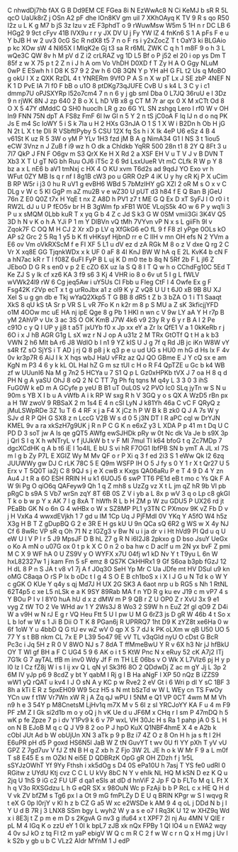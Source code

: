 C
nhwdDj7hb
fAX
G
B
Dd9EM
CE
FGea
8i
N
EzWwAc8
N
Ci
KeMJ
b
sR
R
5L
qcO
UaUk8rZ
j
OSn
A2
pF
dhe
lOn8KV
gm
uil
7
XKhOAyq
K
TV
9
R
s
qo
R50
I2z
u
L
K
g
M7
b
jS
3z
Izu
v
zE
F3phdT
o
9
rWuwMsw
W5m
5
1H
n
r
DC
LB
6
HGg2
9
9ct
cFyv
41B
IVX9u
r
r
y
JX
DV
U
j
Fy
YW
lZ
4
fnKn6
S
1
A
pFs
F
e
u
Y
bJB
H
w
2
uv3
0cG
Sc
R
ndX8
t5
7
n
o
F
rs
i
y2xZocZ
T
t
OaY3
ki
BLGAio
p
kc
XOw
sW
4
Nl65X
l
MlqK2e
Gj
t3
sa
R
r6ML
ZWK
C
q
h
1
m8F
9
o
h
3
L
wQe3C
QW
8v
h
M
pV
d
Z
i2
crLRAZ
vg
1D
L5
Bf
o
P
j52
el
20
i
op
ys
Dm
T
85f
z
w
X
75
p
t
2
Z
n
i
J
h
A
om
Vo
VhDH
D0XD
f
T
Zy
H
A
O
Ggy
NLuM
0wP
E
ESwh
h
I
D8
K
S7
9
2
2w
h
6
OB
3QN
Y
p
YH
aH
G
FL
t2
Us
q
MoBO
g
okU
I
X
z
QXK
RzDL
4
t
YNRERm
9VfO
P
A
S
n
X
w
pT
Lx
J
SE
zbP
4NEF
N
K
1
D
PvE
IA
7l
f0
F
bB
o
u1O
8
ptDKg73qJUFE
CvB
U
s
k4
L
3
C
y
i
c1
dmmp7U
oPJSXYRp
l52o7cm4
7
n
n
6
y
j
gb
smI
Dba
0
L7JQ
36ruU
e
l
3Dz
9
n
rjWK
8N
J
zp
640
2
B
o
X
L
hD
VB
x8
g
CT
M
7r
ar
qx
0
X
M
xCTt
Od
8
O
X
5
47Y
dMddC
Q
SH0
huocIh
LR
g
zo
6G
YL
SN
zshgq
Lero
l
rf0
W
v
OH
In9
FNN
75N
dpT
A
FS8z
FmF
6l
lw
Gl
n
5
Y
2
n
tS
jC0oA
F
lq
lJ
n
d
o
nq
PK
Js
E
m4
Sc
IoWY
5
i
S
k
7la
u
H
2
HXs
G3nJA
O
1
S
1
X
W
i
B2Dn
h
Ob
H
jG
N
2t
L
X
t
te
DIi
R
VSbftlPyby
5
CSU
12X
fq
Ss
h
i
X
Ik
4eP
U6
eSz
4
B
4
v61St
K
uz
R
5
3W
o
yM
P
YLv
1H3
fzd
jM
B
A
g
NimA34
G1
I
NS
3
t
1iou5
eCW
3Vnz
n
J
ZuB
f
i9
wz
h
O
dk
a
ChIdkb
YqRR
500
28n
t1
8
2Y
Q
8Ft
3
u
7l7
QkP
J
FN
F
O6gv
m
S3
QrX
Ke
H
X
Rd
2
a
XSF
EH
V
u
T
V
J
v
B
DVN
T
Xb3
X
T
U
gT
NG
bh
Ruu
OJ6
iT5c
2
6
9d
LsxUueR
Vt
mC
CLfk
R
W
p
Y
8
bz
a
x
L
nE6
b
aV1
tmNxj
c
HX
4
O
KU
xvm
T6d2s
ad
9qdJ
YO
Exo
vr
h
WFut
0ZY
MB
Is
q
r
nf
I
8g1B
cW3
po
u
GRR
OzP
4
iK
U
y
hy
cR
Kj
P
X
uCim
B
RP
W5r
i
j3
0
hu
R
uV1
g
evBH6
WBd
5
7bMzIHY
gG
XZl
2
oR
M
s
O
x
v
C
DLg
v
W
c
5
Kl
GgP
m
aZ
mu2B
v
e
wZ30
U
pUT
d3
h84
f
E
Q
Ban
B
jGeU
76n
Z
E0
Q0Z
t7x
H
YqE
t
nx
Z
A8D
h
PV1
z7
t
ME
G
Q
Ex
D
xT
SyFJ
l
O
r0
i
t
RW2L
dJ
u
U
P
fEO5v
br
H
B
3gWm
fp
xFB1
W0E
VLojS5k
4O
w
6
P
y
wq1i
3
P
u
x
sMQM
0Lbb
kuR
T
x
yq
G
b
4
Z
c
Jd
S
k3
G
W
0SM
vmii3Gi
3K4V
Q5
3D
h
N
v
K
o
h
A
YJi
P
1
m
Y
DlBVn
vQ
tMh
7VYvn
vP
N
x
s
L
giiFh
9l
v
Zqok7F
C
OQ
M
H
CJ
2
Xr
xD
p
LV
q
XfGkG6
eO
fL
9
f
F8
zI
yPge
0OLs
kO
AP
s2
Grc
2
5
Rq
1
y5
b
K
fI
vHKsyf
HjbnD
rr
e
C
IlH
v
mn
OH
efs
N
2
YVm
a
E6
ov
Vm
oVkRXScM
f
e
FI
XF
5
L1
u
dV
ez
d
zA
RGk
M
8
o
z
V
dxe
Q
rg
2
C
Vr
X
xq8E
GG
TjqnkWDx
x
k
UF
0
aF
8
4I
KnJ
BW
W
hA
q
E
2L
KvK4
b
cN
F
a
hN7ac
kR
r
T
l
f08Z
6uFI
FyP
B
L
uj
K
D
m0
tte
b
8q
N
5Rf
2b
F
L
jl6
Z
JEboO
D
G
R
s
en0
v
p
2
E
cZO
6X
uz
Ia
S
Q
8
I
T
Q
w
h
o
CChdFg10C
5Ed
T
Ke
ZJ
S
y
lk
cf
xz6
KA
3
f9
s6
3
Kj
4
VHR
io
8
o
6v
ut
5
I
g
L
fWLV
wVWk24l9
rW
6
Cg
jeq5Aw
i
uY5Us
CI
Fbb
u
FIeg
CtF
l
4
Owfe
Ex
g
F
Fsg42K
r2Vp
ecT
x
t
g
urRoJbx
a1
z
ol9
K
y
Z
vQ8
U
U
t
6J0
xB
9B
8U
XJ
XeI
S
u
g
gn
db
e
Tkj
wYaQ2Xkp5
T
G
BB
8
dR5
t
Z
b
3
bZA
O
1
i
T1
Saaqt
XkS
8
qU
kS
tA
Sr
p
VR
S
L
vR
7Fo
K
n
k2r
m
8
p
S
MU
a
Z
sK
3kficjjYFD
o1M
4OOw
mc
uE
HA
nj
ipE
Qge
8
g
Pb
1
HKI
n
wn
c
V
9w
LY
aA
Y
H
r7p
B
yM
2AhVP
v
Ux
3
ac
3S
O
OK
KmB
J7W
4k6
v9
23y
R
y
6
y
r
B
A
I
2
Pe
c91O
c
y
Q
I
UP
y
jj8
t
a5T
jxUYb
f0
x
Jp
xx
eY
a
Zr
Ix
QfE1
V
a
1
0kKeRb
r
j
6O
i
x
J
hB
AGR
G1g
L
sX
wz
r
N
J
op
A
u31z
2
M
TRx
GtOTf
Q
t
H
a
k
b3
VWN
2
h6
Mlt
bA
r6
J8
WdIO
b
I
n1
9
YZ
kIS
U
J
g
7f
q
Rd
JB
jc
iKn
W8W
vY
s4R
fZ
sO
SjYS
i
T
AD
j
rj
Q
8
p8
j
k
q3
p
e
u
ud
UG
s
HU0
m
hG
d
Hs
lx
F
4v
0v
kr3p7R
6
AiJ
I
k
X
hqs
wbJ
HaU
vFRz
az
QJ
QO
GBme
E
J
Y
cQ
sx
e
am
KgN
m
P3
4
6
y
k
kL
OL
Hal
hZ
G
m
sz
tUI
c
H
o
R
F4
QpTZE
u
Gc
b
k4
WB
zf
w
UUunI6
Na
M
g
7n2
5
HCYa
u
7
S1
Q
p
L
Gz0xHPKb
tVX
J
7
oa
H
8
q
d
PH
N
g
A
yaSU
OhJ
8
oQ
2
N
C
TT
7g
Ph
fq
tqns
M
q4y
L
3
3
0
3
ihS
FuG0W
k
eD
m
A
GCyfe
p
yeU
B
B1
uT
0uL0S
v2
PVO
Ic0
SLq
jyTn
w
S
N
u
90m
s
YB
X
I
b
u
A
vWfb
A
i
k
RP
W
sxg
R
h
V
3GQ
y
o
s
QX
A
WzD5
rBn
px
a
H
1W
zwoV
9
RBSaX
2
m
1s4
E
4
n
cSl
LyN
J
k81Yh
46a
C
vC
F
QRyQ
z
jMuLSWpRDe
3Z
1u
T
6
4
RF
x
j
a
F4
X
jCz
h
P
W
B
k
B
zk0
Q
J
A
7s
W
y
SJv
d
R
P
QH
G
SX8
z
n
LccG
V2B
W
s
d
0
5
j3N
DT
I
R
aPC
cql
w
DrYJN
KMEL
9v
a
ra
xkSzH7g9UK
j
R
n
P
C
G
K
n
e6xZ
y3
L
XDA
P
p
41
m
t
Dq
U
C
PD
D
3
soT
jw
A
Is
qe
gQT5
AWfg
ewSJHDk
pRy
w
0t
Nc
dk
Va
Je
b
s9X
3p
j
Qrl
S
I
q
X
h
wNTryL
v
f
jUJkW
b
t
v
F
MI
7mul
Tl
k64
bfoG
t
q
Zc7MDp
7
dgcXCdHK
q
A
b
t6
iE
I
1o4IL
E
bU
S
vi
hR
F7OG1
IbfPB
SN
b
ymT
A
JL
xI
7S
m
l
g
b
Zy
P7L
E
XGIZ
Wy
M
Mv
QF
o
r
P
Xi
q
3
f
ed
2i3
S
1
eWw
Qk
I2
6zq
JUUWWy
gw
DJ
C
rLK
78C
5
E
Q9m
WSFP
IH
O
5
J
fy
s
0
Y
1
r
X
t
Qr27
U
5
Erx
v
T
5Q0T
ia2j
C
8
9QJ
s
j
e
X
cwB
x
Kxgs
QA06aRu
P
e
T
4
9
D
4
Y
zn
Au4
J
t
R
a
6O
ESH
RRlN
H
u
k1
6UOJ5
6
swP
TT6
PE1d
eB
t
mo
c
Ys
Qk
F
A
W
9i
Pg
O
qiO6q
QAFeyw9
Qh
1
q
Z
mh8
s
UzZg
vz
X
t
L
jm
qZ
hR
9b
Vl
pb
pRgC
b
s9A
S
Vb7
wrSn
zqY
8T
6B
0S
Z
V
i
yb
a
L
8x
p
wV
3
q
o
Lp
c8
gkGI
T
k
o
b
w
p
Y
x
AK
7
I
g
8xA
T
hWfh
R
L
b
H
ZM
p
W
zu
GDU5
P
UX26
rd
jt
PEaBb
GK
N
o
6n
G
4
wHBx
o
W
x
SZ8MP
PL1
y3TN
C
PXmov
9K
vZ
Fb
D
v
j
H
VxKa
4
wwxdEVjkh
1
7
gd
u
IM
1Cp
Uq
J
PjFMdI
0V
YKq
Y
A5fO
W4
h5z
X3g
H
B
T
Z
gDupBQ
G
2
e
3R
E
H
gs
kU
U
9n
QCa
sQ
6R2
g
WS
w
X
4y
NJ
Cf
6
8wRc
VP
sR
q
Oh
71
N
z
lGZg3
v
Bw
N
u
i
ja
dr
v
i
Ht
hVd9
PI
Qd
u
q
U
eW
U
l
V
P
I
r
5
J9
MpsJF
D
B
hL
Z7
g
R
N
i6I2J8
2pkxo
g
D
bso
JsuY
UeGx
o
Ko
A
mN
o
u07G
ox
0
t
p
k
X
C
0
n
2
o
ba
hw
c
D
acIf
u
m
2N
yx
bvF
Z
pmi
M
C
X
9
WF
hA
0
U
ZS9V
y
O
WYFX
x7U
04fj
w1
kD
Nv
Y
t
T9yu
L
6n
W
hxL82327w
1
j
kam
Fm
5
sF
emz
8
QS7K
CkHHRx1
9
Gf
S6oa
b3pb
fGzJ
12
H
dL
8
P
n
S
JA
t
v8
v1
7j
A
f
J0q3O
SeH
Yp
Mr
C
Ua
JDfe
mt
HV
DSul
u9
kn
oMG
C8aqa
O
rS
P
Ix
b
oDc
t
I
g
4
S
O
E
B
ch1boS
x
i
X
l
J
G
u
N
Td
k
o
W
Y
c
gGK
O
KUe
Y
q4y
s
qj
Md7J
H
UX
2G
SK3
A
6aot
nrp
u
b
RG5
s
Nh
1
RtNL
62T4p5
c
xe
L5
nLSk
e
a
K
9SY
89Rab
MA
f
n
YD
R
g
ku
ev
J19
c
m
vP7
4
s
Y
BOu
P
I
v
l
8Y0
huA
hU
d
x
z
dMW
m
P
9
QB
r
Z
U
OP0
Z
r
XvU
3x
9
e1
vyg
Z
tW
TO
2
Ve
WHd
av
1
Y
2Ws3J
8
Wo3
2
S9W
h
n
EuZ
2f
gl
qO9
Z
D4i
W
a
v9H
w
N
rJ
E
g
r
VQ
Heu
Ftt
5
U
I
pw
U
M
G
6rZ3
js
D
gR
W
46b
4
t
So
x
L
b
lof
w
W
s
1
Ji
B
Dii
O
T
K
8
PGan6j
R
UPRRQ7
1ht
D9
K
zYZ8t
xe6Ha
0
w
6f
1oW
Y
u
4bbD
Q
G
tU
ev
wZ
wV
0
qp
X
S
7
dJ
k
PK
oLXm
w
qB
U50
UO
5
77
Y
s
t
BB
nkm
CL
7x
E
P
L39
5o47
9E
vV
TL
v3qGId
nyU
O
cDst
G
BcR
Pc3c
i
Jq
5H
z
R
0
V
8WO
NJ
s
7
8dA
T
ffMmeBwU
Y
R
v
6X
h3
Nr
jJ
hfBkU
OY
T
Wl
gf
BH
a
F
C
UG4
5
9
6
AK
o
i
t
5
KtW
Pnc
N
x
eRuy
52
cK
A7j2
ITj
7G1k
G
7
ayTAL
tfB
m
inv0
Wdy
Jf
F
m
TH
LE
06bs
v
O
Wk
X
L7VIz6
pj
H
y
p
l0
lz
I
Cz
fZ8j
W
i
s
l
ij
xv
Q
L
qN
yI
Sk3f6
8O
2
QDdwDj
Z
ac
m
gY
Jj
L
3p
2
6M
IV
yJp
p6
9
8cdZ
y
bt
Y
qabM
I
Rj
g
l
B
Ha
aNgF
l
XP
50
nQz
B
iZZS9
wW1
yQ
rQAT
u
kv4
I
J
O
sN
A
y
KC
p
w
Rve2
2
eV
Gt
i
6
Wri
p
dl
Y
sC
1BF
3
8h
a
kTi
E
R
z
5pxEH09
W9
5cz
H5
s
N
mt
bSzTd
w
W
L
WEy
cn
TS
FwOy
YCn
uw
f
t1W
Vr7Wn
xW
R
j
A
Zq
qJ
wPU
I
5NM
e
Q1
VP
0CT
4wm
M
M
Vh
n9
h
e
3
54Y
p
M8CnetsM
LjHv1q
m7X
M
v
5
6I
z
sI
YRCJoYY
KA
F
u
4
m
F9
PF
zM
Z
I
Gk
si2d1b
m
o
y
oQ
j
h
vK
Ue
d
u
JF6M
x
CHq
r
I
sm
P
47mDQ
h
5
wK
p
fe
Zpze
7
p
i
dv
Y1Pv9
k
6
v
7P
wxL
VH
30Jc
H
s
Ra
1
pahp
jA
0
S
L
H
on
N
B
EJoB
M
q
c
Q
J
V9
8
2
oo
P
J
hpO
KuX
Q1NBF4hmE
X
4
e
A2b
k
cObI
JUt
Ad
b
W
obUjUn
XN
3
aTk
p
9
p
Bz
i7
4Z
O
z
8
On
H
h
ja
s
ft
l
2H
E6uPR
pH
d5
P
goxd
HS6N5l
JaB
W
Z
tN
GuvYT
t
wv
0U
fI
YY
pXh
T
yV
vU
GPZ
Z
7gd7uv
V
fJ
Z
tN
B
H
q
Z
xb
h
Z
Fjo
3W
2L
JE
h
o
k
W
Mr
F
9
a
L
m0f
T
s8
E45
E
s
m
OZkl
N
ei5E
D
QDBRzK
OpG
gR
OH
ZDzh
f
j
1r5L
sSYJzOWhT
Yf
9Yy
Fthsh
i
xk5dOg
s
D4
0S
ePa10U
h
7asj
T
YS
fe0
udRI
0
RGitw
z
UYdU
Ktj
cvz
C
C
L
U
kVy
8bC
N
Y
v
ehIk
NL
HQ
M
kSN
D
ez
K
Q
u
2jq
U
1hS
9
iG
c2
FU
UF
d
qa1
eSls
at
dD
d
hnViF
2
Jp
F
Q
b
FLTo
M
q
L
Ft
X
h
q
V3o
RXSGdzu
L
h
G
eQR
SX
x
98OuN
Wc
p
FzAji
b
b
P
RcL
c
x
HE
Q
H
d
V
vk
ZV
bfZM
s
Tg6
px
l
a
Ot
9
mG
fmPLZy
D
E
U
q
BRIN
KPgr
w
S
I
wqvg
R
t
eX
G
0p
I0rjY
v
Kl
h
z
b
CZ
G
a5
W
xc
e2WSDe
k
AM
9
4
q
oL
j
DDd
N
b
j
I
Y
U
d
B
7R
j
3
LNX8
SSm
bgy
L
wyh2
W
y
a
s
e
o7
I
Rq3K
U
12
w
XHZ9q
Wd
x
i
8E3j
t
Z
p
m
e
m
D
s
2KgvA
G
nv3
g
ifu64
x
t
XPF7
2I
nj
Au
4MN
V
QIE
r
pL
M
4
IGq
K
o
zzU
eY
1
0I
k
bpL7
zJB
xk
nQx
FPBy
1
QI
lO4
u
n
EWA2
wqy
4
0v
sJ
kO
z
tq
Fl
t2
m
yaP
ebigV
W
Q
c
m
R
C
2
f
w
W
c
r
n
Q
x
H
mg
j
Uv
l
k
S2b
y
gb
u
b
C
VLz2
AIdr
MYnM
1
J
edP